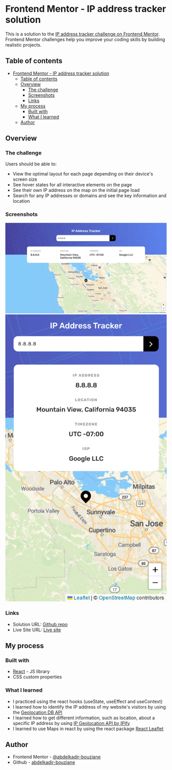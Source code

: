 # Frontend Mentor - IP address tracker solution

This is a solution to the [IP address tracker challenge on Frontend Mentor](https://www.frontendmentor.io/challenges/ip-address-tracker-I8-0yYAH0). Frontend Mentor challenges help you improve your coding skills by building realistic projects.

## Table of contents

- [Frontend Mentor - IP address tracker solution](#frontend-mentor---ip-address-tracker-solution)
  - [Table of contents](#table-of-contents)
  - [Overview](#overview)
    - [The challenge](#the-challenge)
    - [Screenshots](#screenshots)
    - [Links](#links)
  - [My process](#my-process)
    - [Built with](#built-with)
    - [What I learned](#what-i-learned)
  - [Author](#author)

## Overview

### The challenge

Users should be able to:

- View the optimal layout for each page depending on their device's screen size
- See hover states for all interactive elements on the page
- See their own IP address on the map on the initial page load
- Search for any IP addresses or domains and see the key information and location

### Screenshots

![Desktop view](./screenshots/desktop_view.png)
![Smartphone view](./screenshots/smartphone_view.png)

### Links

- Solution URL: [Github repo](https://your-solution-url.com)
- Live Site URL: [Live site](https://your-live-site-url.com)

## My process

### Built with

- [React](https://reactjs.org/) - JS library
- CSS custom properties

### What I learned

- I practiced using the react hooks (useState, useEffect and useContext)
- I learned how to identify the IP address of my website's visitors by using the [Geolocation DB API](https://geolocation-db.com/)
- I learned how to get different information, such as location, about a specific IP address by using [IP Geolocation API by IPify](https://geo.ipify.org/)
- I learned to use Maps in react by using the react package [React Leaflet](https://react-leaflet.js.org/)

## Author

- Frontend Mentor - [@abdelkadir-bouziane](https://www.frontendmentor.io/profile/abdelkadir-bouziane)
- Github - [abdelkadir-bouziane](https://github.com/abdelkadir-bouziane)
